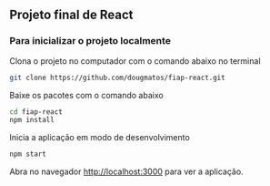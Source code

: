 ## Projeto final de React

### Para inicializar o projeto localmente  
Clona o projeto no computador com o comando abaixo no terminal
```bash
git clone https://github.com/dougmatos/fiap-react.git
```  
Baixe os pacotes com o comando abaixo
```bash
cd fiap-react
npm install
```  
Inicia a aplicação em modo de desenvolvimento
```bash
npm start
```
Abra no navegador [http://localhost:3000](http://localhost:3000) para ver a aplicação.
